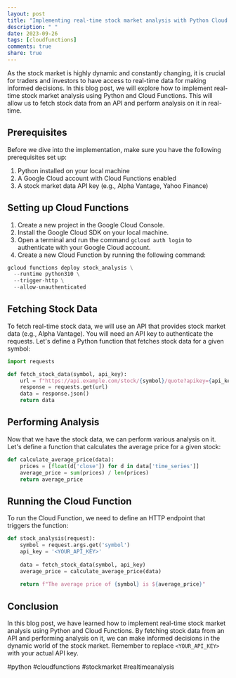 ```yaml
---
layout: post
title: "Implementing real-time stock market analysis with Python Cloud Functions"
description: " "
date: 2023-09-26
tags: [cloudfunctions]
comments: true
share: true
---
```


As the stock market is highly dynamic and constantly changing, it is crucial for traders and investors to have access to real-time data for making informed decisions. In this blog post, we will explore how to implement real-time stock market analysis using Python and Cloud Functions. This will allow us to fetch stock data from an API and perform analysis on it in real-time.

## Prerequisites

Before we dive into the implementation, make sure you have the following prerequisites set up:

1. Python installed on your local machine
2. A Google Cloud account with Cloud Functions enabled
3. A stock market data API key (e.g., Alpha Vantage, Yahoo Finance)

## Setting up Cloud Functions

1. Create a new project in the Google Cloud Console.
2. Install the Google Cloud SDK on your local machine.
3. Open a terminal and run the command `gcloud auth login` to authenticate with your Google Cloud account.
4. Create a new Cloud Function by running the following command:

```python
gcloud functions deploy stock_analysis \
  --runtime python310 \
  --trigger-http \
  --allow-unauthenticated
```

## Fetching Stock Data

To fetch real-time stock data, we will use an API that provides stock market data (e.g., Alpha Vantage). You will need an API key to authenticate the requests. Let's define a Python function that fetches stock data for a given symbol:

```python
import requests

def fetch_stock_data(symbol, api_key):
    url = f"https://api.example.com/stock/{symbol}/quote?apikey={api_key}"
    response = requests.get(url)
    data = response.json()
    return data
```

## Performing Analysis

Now that we have the stock data, we can perform various analysis on it. Let's define a function that calculates the average price for a given stock:

```python
def calculate_average_price(data):
    prices = [float(d['close']) for d in data['time_series']]
    average_price = sum(prices) / len(prices)
    return average_price
```

## Running the Cloud Function

To run the Cloud Function, we need to define an HTTP endpoint that triggers the function:

```python
def stock_analysis(request):
    symbol = request.args.get('symbol')
    api_key = '<YOUR_API_KEY>'
    
    data = fetch_stock_data(symbol, api_key)
    average_price = calculate_average_price(data)
    
    return f"The average price of {symbol} is ${average_price}"
```

## Conclusion

In this blog post, we have learned how to implement real-time stock market analysis using Python and Cloud Functions. By fetching stock data from an API and performing analysis on it, we can make informed decisions in the dynamic world of the stock market. Remember to replace `<YOUR_API_KEY>` with your actual API key.

#python #cloudfunctions #stockmarket #realtimeanalysis